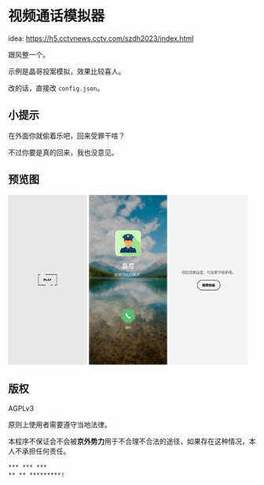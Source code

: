 # 视频通话模拟器

idea: https://h5.cctvnews.cctv.com/szdh2023/index.html

跟风整一个。

示例是晶哥投案模拟，效果比较喜人。

改的话，直接改 `config.json`。

## 小提示

在外面你就偷着乐吧，回来受罪干啥？

不过你要是真的回来，我也没意见。

## 预览图

<div>
<img src="preview/img/bg0.png" width="160">
<img src="preview/img/bg1.png" width="160">
<img src="preview/img/bg2.png" width="160">
</div>

## 版权

AGPLv3

原则上使用者需要遵守当地法律。

本程序不保证会不会被**京外势力**用于不合理不合法的途径，如果存在这种情况，本人不承担任何责任。

```
*** *** ***
** ** *********!
```
